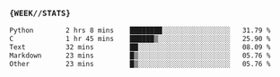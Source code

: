 ### `{WEEK//STATS}` 
<!--START_SECTION:waka-->

```txt
Python        2 hrs 8 mins    ████████░░░░░░░░░░░░░░░░░   31.79 %
C             1 hr 45 mins    ██████▒░░░░░░░░░░░░░░░░░░   25.90 %
Text          32 mins         ██░░░░░░░░░░░░░░░░░░░░░░░   08.09 %
Markdown      23 mins         █▒░░░░░░░░░░░░░░░░░░░░░░░   05.76 %
Other         23 mins         █▒░░░░░░░░░░░░░░░░░░░░░░░   05.76 %
```

<!--END_SECTION:waka-->
